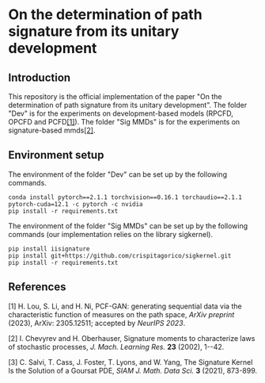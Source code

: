 # On the determination of path signature from its unitary development

## Introduction

This repository is the official implementation of the paper "On the determination of path signature from its unitary development". The folder "Dev" is for the experiments on development-based models (RPCFD, OPCFD and PCFD[[1]](#1)). The folder "Sig MMDs" is for the experiments on signature-based mmds[[2]](#2).


## Environment setup

The environment of the folder "Dev" can be set up by the following commands.

```console
conda install pytorch==2.1.1 torchvision==0.16.1 torchaudio==2.1.1 pytorch-cuda=12.1 -c pytorch -c nvidia
pip install -r requirements.txt
```

The environment of the folder "Sig MMDs" can be set up by the following commands (our implementation relies on the library sigkernel).

```console
pip install iisignature
pip install git+https://github.com/crispitagorico/sigkernel.git
pip install -r requirements.txt
```

## References
<a id="1">[1]</a> 
H. Lou, S. Li, and H. Ni, PCF-GAN: generating sequential data via the characteristic function of measures on the path space, *ArXiv preprint* (2023), ArXiv: 2305.12511; accepted by *NeurIPS 2023*.

<a id="2">[2]</a> 
I. Chevyrev and H. Oberhauser, Signature moments to characterize laws of stochastic processes, *J. Mach. Learning Res.* **23** (2002), 1--42.

<a id="3">[3]</a> 
C. Salvi, T. Cass, J. Foster, T. Lyons, and W. Yang, The Signature Kernel Is the Solution of a Goursat PDE, *SIAM J. Math. Data Sci.* **3** (2021), 873-899.
